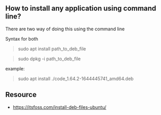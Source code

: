 ## How to install any application using command line?
There are two way of doing this using the command line

Syntax for both

> sudo apt install path_to_deb_file

> sudo dpkg -i path_to_deb_file

example:
> sudo apt install ./code_1.64.2-1644445741_amd64.deb


## Resource
* https://itsfoss.com/install-deb-files-ubuntu/

